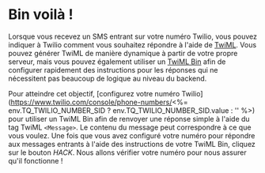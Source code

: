 # Bin voilà&nbsp;!

Lorsque vous recevez un SMS entrant sur votre numéro Twilio, vous pouvez indiquer à Twilio comment vous souhaitez répondre à l'aide de [TwiML](https://www.twilio.com/docs/sms/twiml). Vous pouvez générer TwiML de manière dynamique à partir de votre propre serveur, mais vous pouvez également utiliser un [TwiML Bin](https://www.twilio.com/console/twiml-bins) afin de configurer rapidement des instructions pour les réponses qui ne nécessitent pas beaucoup de logique au niveau du backend.

Pour atteindre cet objectif, [configurez votre numéro Twilio](https://www.twilio.com/console/phone-numbers/<%= env.TQ_TWILIO_NUMBER_SID ? env.TQ_TWILIO_NUMBER_SID.value : '' %>) pour utiliser un TwiML Bin afin de renvoyer une réponse simple à l'aide du tag TwiML `<Message>`. Le contenu du message peut correspondre à ce que vous voulez. Une fois que vous avez configuré votre numéro pour répondre aux messages entrants à l'aide des instructions de votre TwiML Bin, cliquez sur le bouton *HACK*. Nous allons vérifier votre numéro pour nous assurer qu'il fonctionne&nbsp;!